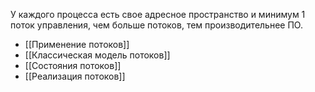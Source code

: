 У каждого процесса есть свое адресное пространство и минимум 1 поток управления, чем больше потоков, тем производительнее ПО.

- [[Применение потоков]]
- [[Классическая модель потоков]]
- [[Состояния потоков]]
- [[Реализация потоков]]